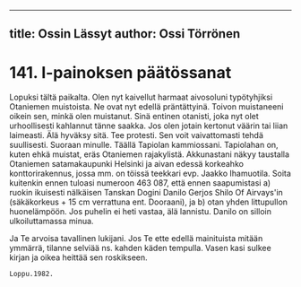 
---
title: Ossin Lässyt
author: Ossi Törrönen
---

    
# 141. I-painoksen päätössanat

Lopuksi tältä paikalta. Olen nyt kaivellut harmaat aivosoluni typötyhjiksi Otaniemen muistoista. Ne ovat nyt edellä 
präntättyinä. Toivon muistaneeni oikein sen, minkä olen muistanut. Sinä entinen otanisti, joka nyt olet urhoollisesti kahlannut 
tänne saakka. Jos olen jotain kertonut väärin tai liian laimeasti. Älä hyväksy sitä. Tee protesti. Sen voit vaivattomasti tehdä 
suullisesti. Suoraan minulle. Täällä Tapiolan kammiossani. Tapiolahan on, kuten ehkä muistat, eräs Otaniemen rajakylistä. 
Akkunastani näkyy taustalla Otaniemen satamakaupunki Helsinki ja aivan edessä korkeahko konttorirakennus, jossa mm. on 
töissä teekkari evp. Jaakko Ihamuotila. Soita kuitenkin ennen tuloasi numeroon 463 087, että ennen saapumistasi a) ruokin 
ikuisesti nälkäisen Tanskan Dogini Danilo Gerjos Shilo Of Airvays'in (säkäkorkeus + 15 cm verrattuna ent. Dooraani), ja b) 
otan yhden littupullon huonelämpöön. Jos puhelin ei heti vastaa, älä lannistu. Danilo on silloin ulkoiluttamassa minua.

Ja Te arvoisa tavallinen lukijani. Jos Te ette edellä mainituista mitään ymmärrä, tilanne selviää ns. kahden käden tempulla. 
Vasen kasi sulkee kirjan ja oikea heittää sen roskikseen.


    Loppu.1982.
